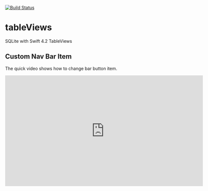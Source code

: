 [![Build Status](https://travis-ci.org/mchirico/tableViews.svg?branch=develop)](https://travis-ci.org/mchirico/tableViews)

# tableViews
SQLite with Swift 4.2 TableViews


## Custom Nav Bar Item

The quick video shows how to change bar button item.

<iframe src="https://player.vimeo.com/video/292764320" width="640" height="360" frameborder="0" webkitallowfullscreen mozallowfullscreen allowfullscreen></iframe>


